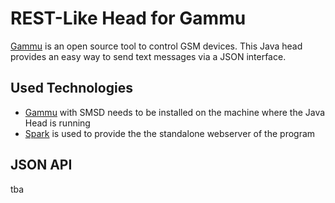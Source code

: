# REST-Like Head for Gammu

[Gammu] is an open source tool to control GSM devices.
This Java head provides an easy way to send text messages via a JSON interface.

## Used Technologies

* [Gammu] with SMSD needs to be installed on the machine where the Java Head is running
* [Spark] is used to provide the the standalone webserver of the program

[Gammu]: https://de.wammu.eu/gammu/
[Spark]: http://sparkjava.com/

## JSON API

tba
